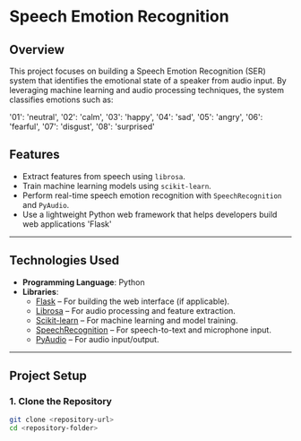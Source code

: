 # Speech Emotion Recognition 

## Overview
This project focuses on building a Speech Emotion Recognition (SER) system that identifies the emotional state of a speaker from audio input. 
By leveraging machine learning and audio processing techniques, the system classifies emotions such as:

'01': 'neutral', 
'02': 'calm', 
'03': 'happy',
'04': 'sad',
'05': 'angry',
'06': 'fearful',
'07': 'disgust',
'08': 'surprised'

## **Features**
- Extract features from speech using `librosa`.
- Train machine learning models using `scikit-learn`.
- Perform real-time speech emotion recognition with `SpeechRecognition` and `PyAudio`.
- Use a lightweight Python web framework that helps developers build web applications 'Flask'
---

## **Technologies Used**
- **Programming Language**: Python
- **Libraries**:
  - [Flask](https://flask.palletsprojects.com/) – For building the web interface (if applicable).
  - [Librosa](https://librosa.org/) – For audio processing and feature extraction.
  - [Scikit-learn](https://scikit-learn.org/) – For machine learning and model training.
  - [SpeechRecognition](https://pypi.org/project/SpeechRecognition/) – For speech-to-text and microphone input.
  - [PyAudio](https://pypi.org/project/PyAudio/) – For audio input/output.

---

## **Project Setup**

### 1. **Clone the Repository**
```bash
git clone <repository-url>
cd <repository-folder>
